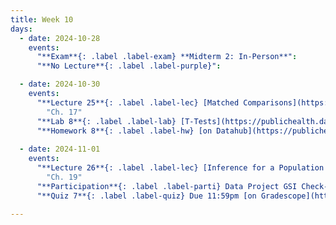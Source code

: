 ```yaml
---
title: Week 10
days:
  - date: 2024-10-28
    events:
      "**Exam**{: .label .label-exam} **Midterm 2: In-Person**":
      "**No Lecture**{: .label .label-purple}":    

  - date: 2024-10-30
    events:
      "**Lecture 25**{: .label .label-lec} [Matched Comparisons](https://ph142-ucb.github.io/fa24/src/lec/Lec_25_Paired-t-test.html) [(Recording)](https://berkeley.zoom.us/rec/share/SmQesiHb6siRn1EBvTRoT8RB6ctuPBNU9wYhHtaNmrzYik4RpX79jTDgqOhNq961.t79EIbWKZ2hN_MxU)": 
        "Ch. 17"
      "**Lab 8**{: .label .label-lab} [T-Tests](https://publichealth.datahub.berkeley.edu/hub/user-redirect/git-pull?repo=https%3A%2F%2Fgithub.com%2Fph142-ucb%2Fph142-fa24&urlpath=rstudio%2F&branch=main) (Due Nov 1st)":
      "**Homework 8**{: .label .label-hw} [on Datahub](https://publichealth.datahub.berkeley.edu/hub/user-redirect/git-pull?repo=https%3A%2F%2Fgithub.com%2Fph142-ucb%2Fph142-fa24&urlpath=rstudio%2F&branch=main) ":
      
  - date: 2024-11-01
    events:
      "**Lecture 26**{: .label .label-lec} [Inference for a Population Proportion](https://ph142-ucb.github.io/fa24/src/lec/Lec26_Inference-population-proportion.html) [(Recording)](https://berkeley.zoom.us/rec/share/v_tdV2gd1vOUiY8Y9YtWqCpA8AKoszWDUk4lEbtXeg1q-1_nCiD-FXZGG4eYFkXK.umyZXGcIRwjgqJ50)":
        "Ch. 19"
      "**Participation**{: .label .label-parti} Data Project GSI Check-In":
      "**Quiz 7**{: .label .label-quiz} Due 11:59pm [on Gradescope](https://www.gradescope.com/courses/833518)":
      
---
```

